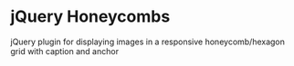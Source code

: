 # jQuery Honeycombs
jQuery plugin for displaying images in a responsive honeycomb/hexagon grid with caption and anchor

